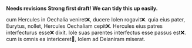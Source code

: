 **Needs revisions**
**Strong first draft!  We can tidy this up easily.**


cum Hercules in Oechalia veniret❌, ducere Iolen rogavit❌. quia eius pater, Eurytus, nollet, Hercules Oechaliam cepit❌. Hercules eius patres interfecturus esse❌ dixit. Iole suas parentes interfectus esse passus est❌. cum is omnis ea intericeret🤔, Iolem ad Deianiram miserat.
